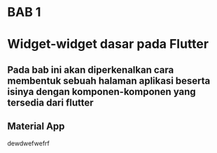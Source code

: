 # BAB 1 
# Widget-widget dasar pada Flutter

## Pada bab ini akan diperkenalkan cara membentuk sebuah halaman aplikasi beserta isinya dengan komponen-komponen yang tersedia dari flutter

## Material App
dewdwefwefrf
